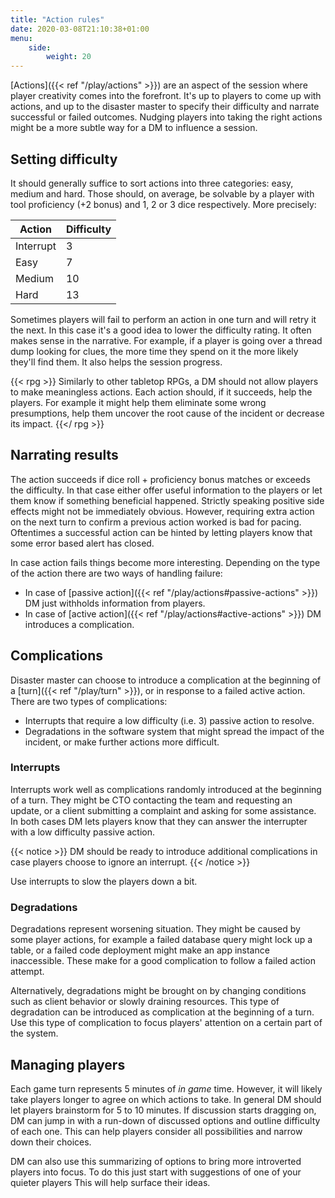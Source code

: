 ```yaml
---
title: "Action rules"
date: 2020-03-08T21:10:38+01:00
menu:
    side:
        weight: 20
---
```

[Actions]({{< ref "/play/actions" >}}) are an aspect of the session where player creativity comes into the forefront. It's up to players to come up with actions, and up to the disaster master to specify their difficulty and narrate successful or failed outcomes. Nudging players into taking the right actions might be a more subtle way for a DM to influence a session.
<!--more-->

## Setting difficulty

It should generally suffice to sort actions into three categories: easy, medium and hard. Those should, on average, be solvable by a player with tool proficiency (+2 bonus) and 1, 2 or 3 dice respectively. More precisely:

|Action   |Difficulty|
|---------|----------|
|Interrupt|3         |
|Easy     |7         |
|Medium   |10        |
|Hard     |13        |

Sometimes players will fail to perform an action in one turn and will retry it the next. In this case it's a good idea to lower the difficulty rating. It often makes sense in the narrative. For example, if a player is going over a thread dump looking for clues, the more time they spend on it the more likely they'll find them. It also helps the session progress.

{{< rpg >}}
Similarly to other tabletop RPGs, a DM should not allow players to make meaningless actions. Each action should, if it succeeds, help the players. For example it might help them eliminate some wrong presumptions, help them uncover the root cause of the incident or decrease its impact.
{{</ rpg >}}

## Narrating results

The action succeeds if dice roll + proficiency bonus matches or exceeds the difficulty. In that case either offer useful information to the players or let them know if something beneficial happened. Strictly speaking positive side effects might not be immediately obvious. However, requiring extra action on the next turn to confirm a previous action worked is bad for pacing. Oftentimes a successful action can be hinted by letting players know that some error based alert has closed.

In case action fails things become more interesting. Depending on the type of the action there are two ways of handling failure:

* In case of [passive action]({{< ref "/play/actions#passive-actions" >}})  DM just withholds information from players.
* In case of [active action]({{< ref "/play/actions#active-actions" >}}) DM introduces a complication.

## Complications

Disaster master can choose to introduce a complication at the beginning of a [turn]({{< ref "/play/turn" >}}), or in response to a failed active action. There are two types of complications:

* Interrupts that require a low difficulty (i.e. 3) passive action to resolve.
* Degradations in the software system that might spread the impact of the incident, or make further actions more difficult.

### Interrupts

Interrupts work well as complications randomly introduced at the beginning of a turn. They might be CTO contacting the team and requesting an update, or a client submitting a complaint and asking for some assistance. In both cases DM lets players know that they can answer the interrupter with a low difficulty passive action.

{{< notice >}}
DM should be ready to introduce additional complications in case players choose to ignore an interrupt.
{{< /notice >}}

Use interrupts to slow the players down a bit.

### Degradations

Degradations represent worsening situation. They might be caused by some player actions, for example a failed database query might lock up a table, or a failed code deployment might make an app instance inaccessible. These make for a good complication to follow a failed action attempt.

Alternatively, degradations might be brought on by changing conditions such as client behavior or slowly draining resources. This type of degradation can be introduced as complication at the beginning of a turn. Use this type of complication to focus players' attention on a certain part of the system.

## Managing players

Each game turn represents 5 minutes of _in game_ time. However, it will likely take players longer to agree on which actions to take. In general DM should let players brainstorm for 5 to 10 minutes. If discussion starts dragging on, DM can jump in with a run-down of discussed options and outline difficulty of each one. This can help players consider all possibilities and narrow down their choices.

DM can also use this summarizing of options to bring more introverted players into focus. To do this just start with suggestions of one of your quieter players This will help surface their ideas.
